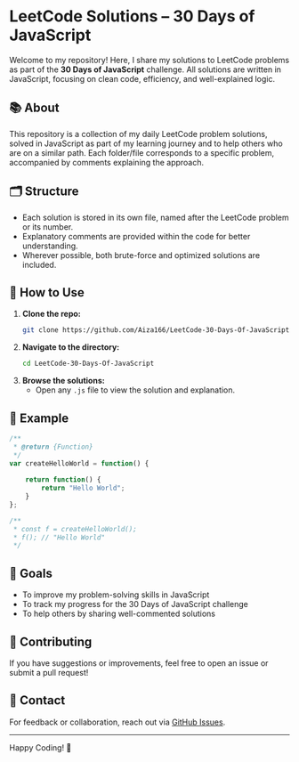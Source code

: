 # LeetCode Solutions – 30 Days of JavaScript

Welcome to my repository! Here, I share my solutions to LeetCode problems as part of the **30 Days of JavaScript** challenge. All solutions are written in JavaScript, focusing on clean code, efficiency, and well-explained logic.

## 📚 About

This repository is a collection of my daily LeetCode problem solutions, solved in JavaScript as part of my learning journey and to help others who are on a similar path. Each folder/file corresponds to a specific problem, accompanied by comments explaining the approach.

## 🗂️ Structure

- Each solution is stored in its own file, named after the LeetCode problem or its number.
- Explanatory comments are provided within the code for better understanding.
- Wherever possible, both brute-force and optimized solutions are included.

## 🚀 How to Use

1. **Clone the repo:**
   ```bash
   git clone https://github.com/Aiza166/LeetCode-30-Days-Of-JavaScript.git
   ```
2. **Navigate to the directory:**
   ```bash
   cd LeetCode-30-Days-Of-JavaScript
   ```
3. **Browse the solutions:**
   - Open any `.js` file to view the solution and explanation.

## 📝 Example

```javascript
/**
 * @return {Function}
 */
var createHelloWorld = function() {
    
    return function() {
        return "Hello World";
    }
};

/**
 * const f = createHelloWorld();
 * f(); // "Hello World"
 */
```

## 🎯 Goals

- To improve my problem-solving skills in JavaScript
- To track my progress for the 30 Days of JavaScript challenge
- To help others by sharing well-commented solutions

## 🤝 Contributing

If you have suggestions or improvements, feel free to open an issue or submit a pull request!

## 📧 Contact

For feedback or collaboration, reach out via [GitHub Issues](https://github.com/Aiza166/LeetCode-30-Days-Of-JavaScript/issues).

---

Happy Coding! 🚀
